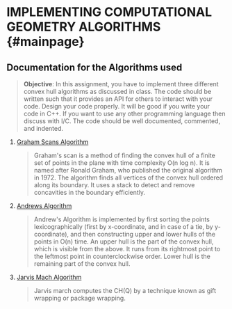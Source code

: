 IMPLEMENTING COMPUTATIONAL GEOMETRY ALGORITHMS           {#mainpage}
====================================

Documentation for the Algorithms used
------------------------

> **Objective**: In this assignment, you have to implement three different convex hull algorithms as discussed in
> class. The code should be written such that it provides an API for others to interact with your code.
> Design your code properly. It will be good if you write your code in C++. If you want to use any other
> programming language then discuss with I/C. The code should be well documented, commented, and
> indented.


1. [Graham Scans Algorithm](https://en.wikipedia.org/wiki/Graham_scan)
   > Graham's scan is a method of finding the convex hull of a finite set of points in the plane 
   > with time complexity O(n log n). It is named after Ronald Graham, who published the original algorithm in 1972. 
   > The algorithm finds all vertices of the convex hull ordered along its boundary. 
   > It uses a stack to detect and remove concavities in the boundary efficiently.


2. [Andrews Algorithm](http://nms.csail.mit.edu/~aklmiu/6.838/convexhull/)  
   > Andrew's Algorithm is implemented by first sorting the points lexicographically (first by x-coordinate, and in case of a tie, 
   > by y-coordinate), and then constructing upper and lower hulls of the points in O(n) time.
   > An upper hull is the part of the convex hull, which is visible from the above. It runs from its rightmost 
   > point to the leftmost point in counterclockwise order. Lower hull is the remaining part of the convex hull.


3. [Jarvis Mach Algorithm](http://www.personal.kent.edu/~rmuhamma/Compgeometry/MyCG/ConvexHull/jarvisMarch.htm)
   > Jarvis march computes the CH(Q) by a technique known as gift wrapping or package wrapping.
   
